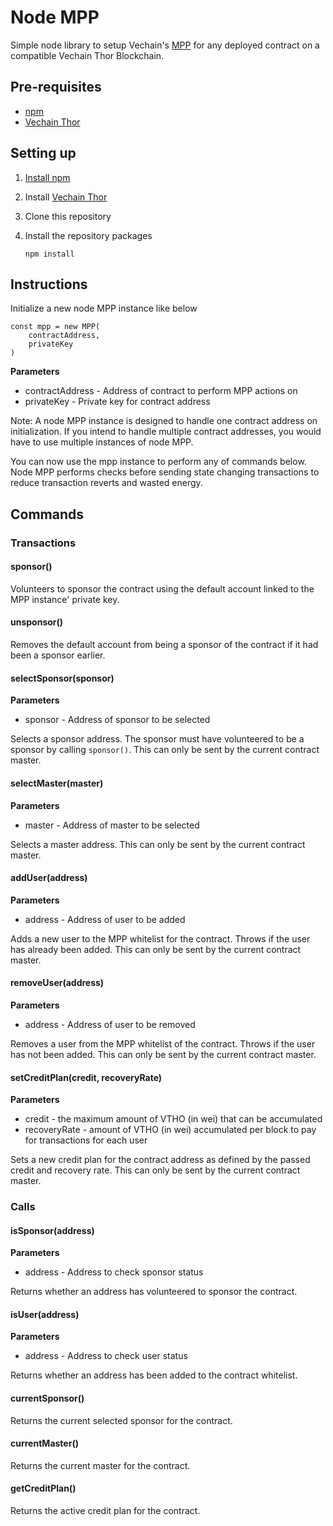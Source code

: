 # Node MPP

Simple node library to setup Vechain's [MPP](https://github.com/vechain/thor-wiki/blob/5dbc2d8a287c4158b556ee8ec681243d0ccc89a1/Prototype(EN).md) for any deployed contract on a compatible Vechain Thor Blockchain.

## Pre-requisites

* [npm](https://npmjs.com)
* [Vechain Thor](https://github.com/vechain/thor)

## Setting up

1. [Install npm](https://www.npmjs.com/get-npm)
   
1. Install [Vechain Thor](https://github.com/vechain/thor)

1. Clone this repository

1. Install the repository packages

    ```
    npm install
    ```

## Instructions

Initialize a new node MPP instance like below

```
const mpp = new MPP(
    contractAddress,
    privateKey
)
```

**Parameters**

* contractAddress - Address of contract to perform MPP actions on
* privateKey - Private key for contract address

Note: A node MPP instance is designed to handle one contract address on initialization. 
If you intend to handle multiple contract addresses, you would have to use multiple instances of node MPP.

You can now use the mpp instance to perform any of commands below. Node MPP performs checks before
sending state changing transactions to reduce transaction reverts and wasted energy.

## Commands

### Transactions

#### sponsor()

Volunteers to sponsor the contract using the default account linked to the MPP instance' private key.

#### unsponsor()

Removes the default account from being a sponsor of the contract if it had been a sponsor earlier.

#### selectSponsor(sponsor)

**Parameters**

* sponsor - Address of sponsor to be selected

Selects a sponsor address. The sponsor must have volunteered to be a sponsor by calling `sponsor()`. This can only be sent by the current contract master.

#### selectMaster(master)

**Parameters**

* master - Address of master to be selected

Selects a master address. This can only be sent by the current contract master.

#### addUser(address)

**Parameters**

* address - Address of user to be added

Adds a new user to the MPP whitelist for the contract. Throws if the user has already been added. This can only be sent by the current contract master.  

#### removeUser(address)

**Parameters**

* address - Address of user to be removed

Removes a user from the MPP whitelist of the contract. Throws if the user has not been added. This can only be sent by the current contract master.

#### setCreditPlan(credit, recoveryRate)

**Parameters**

* credit - the maximum amount of VTHO (in wei) that can be accumulated
* recoveryRate - amount of VTHO (in wei) accumulated per block to pay for transactions for each user

Sets a new credit plan for the contract address as defined by the passed credit and recovery rate. This can only be sent by the current contract master.

### Calls

#### isSponsor(address)

**Parameters**

* address - Address to check sponsor status

Returns whether an address has volunteered to sponsor the contract.

#### isUser(address)

**Parameters**

* address - Address to check user status

Returns whether an address has been added to the contract whitelist.

#### currentSponsor()

Returns the current selected sponsor for the contract.

#### currentMaster()

Returns the current master for the contract.

#### getCreditPlan()

Returns the active credit plan for the contract.
